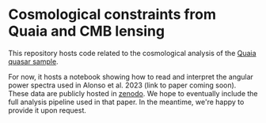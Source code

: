# Cosmological constraints from Quaia and CMB lensing
This repository hosts code related to the cosmological analysis of the [Quaia quasar sample](https://doi.org/10.5281/zenodo.8060754).

For now, it hosts a notebook showing how to read and interpret the angular power spectra used in Alonso et al. 2023 (link to paper coming soon). These data are publicly hosted in [zenodo](https://doi.org/10.5281/zenodo.8098635). We hope to eventually include the full analysis pipeline used in that paper. In the meantime, we're happy to provide it upon request.
